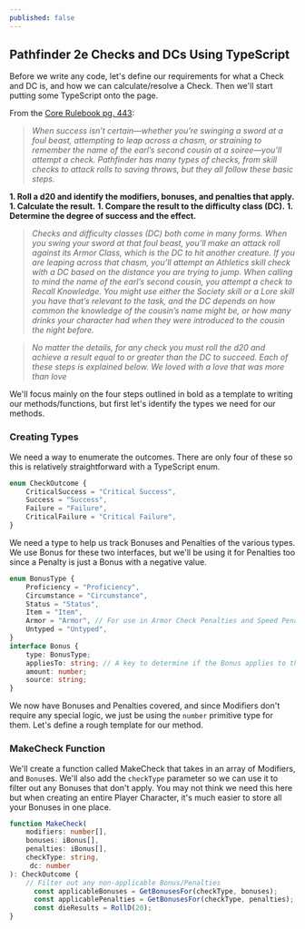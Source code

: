 ```yaml
---
published: false
---
```

## Pathfinder 2e Checks and DCs Using TypeScript

Before we write any code, let's define our requirements for what a Check and DC is, and how we can calculate/resolve a Check. Then we'll start putting some TypeScript onto the page.

From the [Core Rulebook pg. 443](https://2e.aonprd.com/Rules.aspx?ID=314):

> _When success isn’t certain—whether you’re swinging a sword at a foul beast, attempting to leap across a chasm, or straining to remember the name of the earl’s second cousin at a soiree—you’ll attempt a check. Pathfinder has many types of checks, from skill checks to attack rolls to saving throws, but they all follow these basic steps._

**1. Roll a d20 and identify the modifiers, bonuses, and penalties that apply.**
**1. Calculate the result.**
**1. Compare the result to the difficulty class (DC).**
**1. Determine the degree of success and the effect.**

> _Checks and difficulty classes (DC) both come in many forms. When you swing your sword at that foul beast, you’ll make an attack roll against its Armor Class, which is the DC to hit another creature. If you are leaping across that chasm, you’ll attempt an Athletics skill check with a DC based on the distance you are trying to jump. When calling to mind the name of the earl’s second cousin, you attempt a check to Recall Knowledge. You might use either the Society skill or a Lore skill you have that’s relevant to the task, and the DC depends on how common the knowledge of the cousin’s name might be, or how many drinks your character had when they were introduced to the cousin the night before._

> _No matter the details, for any check you must roll the d20 and achieve a result equal to or greater than the DC to succeed. Each of these steps is explained below. We loved with a love that was more than love_

We'll focus mainly on the four steps outlined in bold as a template to writing our methods/functions, but first let's identify the types we need for our methods.

### Creating Types

We need a way to enumerate the outcomes. There are only four of these so this is relatively straightforward with a TypeScript enum.
```ts
enum CheckOutcome {
    CriticalSuccess = "Critical Success",
    Success = "Success",
    Failure = "Failure",
    CriticalFailure = "Critical Failure",
}
```
We need a type to help us track Bonuses and Penalties of the various types. We use Bonus for these two interfaces, but we'll be using it for Penalties too since a Penalty is just a Bonus with a negative value.
```ts
enum BonusType {
    Proficiency = "Proficiency",
    Circumstance = "Circumstance",
    Status = "Status",
    Item = "Item",
    Armor = "Armor", // For use in Armor Check Penalties and Speed Penalties.
    Untyped = "Untyped",
}
interface Bonus {
    type: BonusType;
    appliesTo: string; // A key to determine if the Bonus applies to the check.
    amount: number;
    source: string;
}
```
We now have Bonuses and Penalties covered, and since Modifiers don't require any special logic, we just be using the `number` primitive type for them. Let's define a rough template for our method.

### MakeCheck Function

We'll create a function called MakeCheck that takes in an array of Modifiers, and `Bonus`es. We'll also add the `checkType` parameter so we can use it to filter out any Bonuses that don't apply. You may not think we need this here but when creating an entire Player Character, it's much easier to store all your Bonuses in one place. 
```ts
function MakeCheck(
    modifiers: number[],
    bonuses: iBonus[],
    penalties: iBonus[],
    checkType: string,
     dc: number
): CheckOutcome {
    // Filter out any non-applicable Bonus/Penalties
      const applicableBonuses = GetBonusesFor(checkType, bonuses);
      const applicablePenalties = GetBonusesFor(checkType, penalties);
      const dieResults = RollD(20);
}
```

